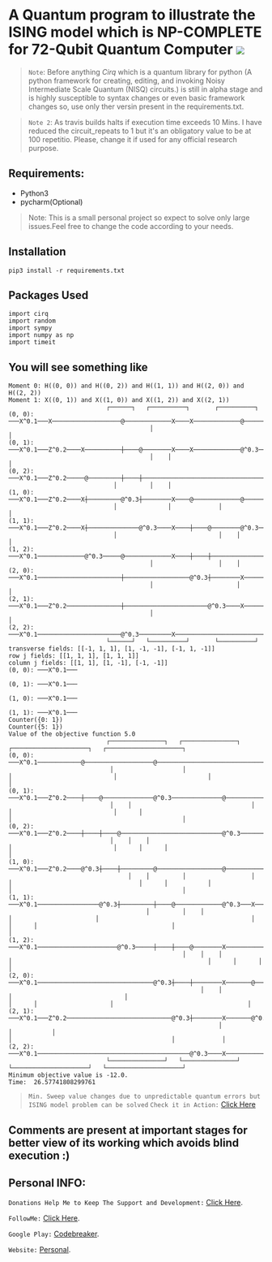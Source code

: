 # A Quantum program to illustrate the ISING model which is NP-COMPLETE for 72-Qubit Quantum Computer ![](https://travis-ci.com/CodeBreaker444/A-Quantum-program-to-illustrate-the-ISING-model-which-is-NP-COMPLETE.svg?branch=master)
> `Note`: Before anything *Cirq* which is a quantum library for python (A python framework for creating, editing, and invoking Noisy Intermediate Scale Quantum (NISQ) circuits.) is still in alpha stage and is highly susceptible to syntax changes or even basic framework changes so, use only ther versin present in the requirements.txt.

> `Note 2`: As travis builds halts if execution time exceeds 10 Mins. I have reduced the circuit_repeats to 1 but it's an obligatory value to be at 100 repetitio. Please, change it if used for any official research purpose.
## Requirements:
- Python3
- pycharm(Optional)

> Note: This is a small personal project so expect to solve only large issues.Feel free to change the code according to your needs.
## Installation
``` pip3 install -r requirements.txt ```
## Packages Used
```
import cirq
import random
import sympy
import numpy as np
import timeit

```

## You will see something like
```
Moment 0: H((0, 0)) and H((0, 2)) and H((1, 1)) and H((2, 0)) and H((2, 2))
Moment 1: X((0, 1)) and X((1, 0)) and X((1, 2)) and X((2, 1))
                           ┌──────┐   ┌──────────┐       ┌──────────┐
(0, 0): ───X^0.1───X───────────────────@─────────────X────X─────────────@───────X───────────────────────────────
                                       │                                │
(0, 1): ───X^0.1───Z^0.2────X──────────┼────@────────X────X─────────────@^0.3───X───────@───────────────────────
                                       │    │                                           │
(0, 2): ───X^0.1───Z^0.2─────@─────────┼────┼───────────────────────────────────────────@^0.3───────────────────
                             │         │    │
(1, 0): ───X^0.1───Z^0.2────X┼─────────@^0.3┼────────X────@─────────────@───────────────────────────────────────
                             │              │             │             │
(1, 1): ───X^0.1───Z^0.2────X┼──────────────@^0.3────X────┼────@────────@^0.3───X───────@───────X───────────────
                             │                            │    │                        │
(1, 2): ───X^0.1─────────────@^0.3─────@─────────────X────┼────┼────────────────────────@^0.3───X───────────────
                                       │                  │    │
(2, 0): ───X^0.1───────────────────────┼──────────────────@^0.3┼────────X───────@───────X───────────────────────
                                       │                       │                │
(2, 1): ───X^0.1───Z^0.2───────────────┼───────────────────────@^0.3────X───────@^0.3───X───────X───@───────X───
                                       │                                                            │
(2, 2): ───X^0.1───────────────────────@^0.3─────────X──────────────────────────────────────────────@^0.3───X───
                           └──────┘   └──────────┘       └──────────┘
transverse fields: [[-1, 1, 1], [1, -1, -1], [-1, 1, -1]]
row j fields: [[1, 1, 1], [1, 1, 1]]
column j fields: [[1, 1], [1, -1], [-1, -1]]
(0, 0): ───X^0.1───

(0, 1): ───X^0.1───

(1, 0): ───X^0.1───

(1, 1): ───X^0.1───
Counter({0: 1})
Counter({5: 1})
Value of the objective function 5.0
                           ┌───────────────┐   ┌───────────────┐                                                                       ┌─────────────────────┐   ┌─────────────────────┐
(0, 0): ───X^0.1────────────@───────────────────@──────────────────────────────────────────────────────────M('x')───X^alpha─────────────@─────────────────────────@────────────────────────────────────────────────────────────────────────M('x')───
                            │                   │                                                          │                            │                         │                                                                        │
(0, 1): ───X^0.1───Z^0.2────┼────@──────────────@^0.3──────────────@───────────────────────────────────────M────────X^alpha───Z^beta────┼──────@──────────────────@^gamma──────────────────@───────────────────────────────────────────────M────────
                            │    │                                 │                                       │                            │      │                                           │                                               │
(0, 2): ───X^0.1───Z^0.2────┼────┼────@────────────────────────────@^0.3───────────────────────────────────M────────X^alpha───Z^beta────┼──────┼──────@────────────────────────────────────@^gamma─────────────────────────────────────────M────────
                            │    │    │                                                                    │                            │      │      │                                                                                    │
(1, 0): ───X^0.1───Z^0.2────@^0.3┼────┼─────────@──────────────────@───────────────────────────────────────M────────X^alpha───Z^beta────@^gamma┼──────┼───────────@────────────────────────@───────────────────────────────────────────────M────────
                                 │    │         │                  │                                       │                                   │      │           │                        │                                               │
(1, 1): ───X^0.1─────────────────@^0.3┼─────────┼────@─────────────@^0.3───X───────@───────X───────────────M────────X^alpha────────────────────@^gamma┼───────────┼──────@─────────────────@^gamma───X─────────@─────────X─────────────────M────────
                                      │         │    │                             │                       │                                          │           │      │                                     │                           │
(1, 2): ───X^0.1──────────────────────@^0.3─────┼────┼────@────────X───────────────@^0.3───X───────────────M────────X^alpha───────────────────────────@^gamma─────┼──────┼──────@──────────X───────────────────@^gamma───X─────────────────M────────
                                                │    │    │                                                │                                                      │      │      │                                                          │
(2, 0): ───X^0.1────────────────────────────────@^0.3┼────┼────────X───────@───────X───────────────────────M────────X^alpha───────────────────────────────────────@^gamma┼──────┼──────────X─────────@─────────X───────────────────────────M────────
                                                     │    │                │                               │                                                             │      │                    │                                     │
(2, 1): ───X^0.1───Z^0.2─────────────────────────────@^0.3┼────────X───────@^0.3───X───────X───@───────X───M────────X^alpha───Z^beta─────────────────────────────────────@^gamma┼──────────X─────────@^gamma───X─────────X───@─────────X───M────────
                                                          │                                    │           │                                                                    │                                            │             │
(2, 2): ───X^0.1──────────────────────────────────────────@^0.3────X───────────────────────────@^0.3───X───M────────X^alpha─────────────────────────────────────────────────────@^gamma────X─────────────────────────────────@^gamma───X───M────────
                           └───────────────┘   └───────────────┘                                                                       └─────────────────────┘   └─────────────────────┘
Minimum objective value is -12.0.
Time:  26.57741808299761

```
> `Min. Sweep value changes due to unpredictable quantum errors but ISING model problem can be solved`
> `Check it in Action:` [Click Here](https://travis-ci.com/CodeBreaker444/A-Quantum-program-to-illustrate-the-ISING-model-which-is-NP-COMPLETE/builds/118221709)
## Comments are present at important stages for better view of its working which avoids blind execution :)
## Personal INFO:
`Donations Help Me to Keep The Support and Development:` [Click Here](https://paypal.me/zer0error).

`FollowMe:` [Click Here](https://facebook.com/zer0error/).

`Google Play:` [Codebreaker](https://play.google.com/store/apps/dev?id=8331274631553271784&hl=en).

`Website:` [Personal](https://govardhanchitrada.me).
